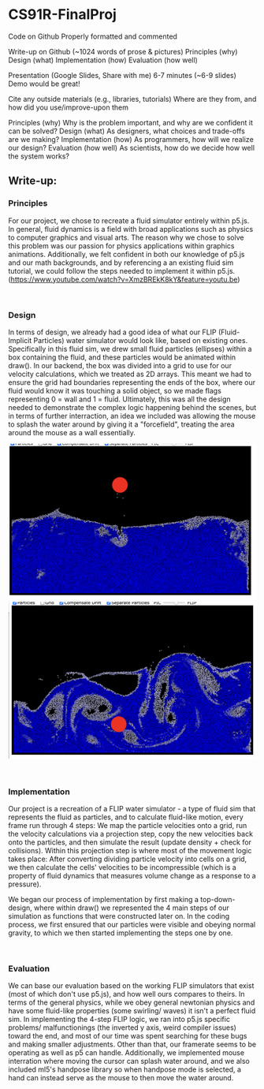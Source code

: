 # CS91R-FinalProj


Code on Github
 Properly formatted and commented 
 
Write-up on Github (~1024 words of prose & pictures)
 Principles (why) 
 Design (what)
 Implementation (how)
 Evaluation (how well)
 
Presentation (Google Slides, Share with me)
 6-7 minutes (~6-9 slides)
 Demo would be great!
 
Cite any outside materials (e.g., libraries, tutorials)
 Where are they from, and how did you use/improve-upon them



Principles (why) 
Why is the problem important, and why are we confident it can be solved?
Design (what)
As designers, what choices and trade-offs are we making?
Implementation (how) 
As programmers, how will we realize our design?
Evaluation (how well)
As scientists, how do we decide how well the system works?


## Write-up: 

### Principles
For our project, we chose to recreate a fluid simulator entirely within p5.js. In general, fluid dynamics is a field with broad applications such as physics to computer graphics and visual arts. The reason why we chose to solve this problem was our passion for physics applications within graphics animations. Additionally, we felt confident in both our knowledge of p5.js and our math backgrounds, and by referencing a an existing fluid sim tutorial, we could follow the  steps needed to implement it within p5.js. (https://www.youtube.com/watch?v=XmzBREkK8kY&feature=youtu.be)

<br />

### Design
In terms of design, we already had a good idea of what our FLIP (Fluid-Implicit Particles) water simulator would look like, based on existing ones. Specifically in this fluid sim, we drew small fluid particles (ellipses) within a box containing the fluid, and these particles would be animated within draw().  In our backend, the box was divided into a grid to use for our velocity calculations, which we treated as 2D arrays. This meant we had to ensure the grid had boundaries representing the ends of the box, where our fluid would know it was touching a solid object, so we made flags representing 0 = wall and 1 = fluid. Ultimately, this was all the design needed to demonstrate the complex logic happening behind the scenes, but in terms of further interraction, an idea we included was allowing the mouse to splash the water around by giving it a "forcefield", treating the area around the mouse as a wall essentially.

![The water behaving on its own](images/calm.png)
![Waves caused by using the object to splash water around](images/waves.png)

<br />

### Implementation
Our project is a recreation of a FLIP water simulator - a type of fluid sim that represents the fluid as particles, and to calculate fluid-like motion, every frame run through 4 steps: We map the particle velocities onto a grid, run the velocity calculations via a projection step, copy the new velocities back onto the particles, and then simulate the result (update density + check for collisions). 
Within this projection step is where most of the movement logic takes place: After converting dividing particle velocity into cells on a grid, we then calculate the cells' velocities to be incompressible (which is a property of fluid dynamics that measures volume change as a response to a pressure).

We began our process of implementation by first making a top-down-design, where within draw() we represented the 4 main steps of our simulation as functions that were constructed later on. In the coding process, we first ensured that our particles were visible and obeying normal gravity, to which we then started implementing the steps one by one.


<br />

### Evaluation
We can base our evaluation based on the working FLIP simulators that exist (most of which don't use p5.js), and how well ours compares to theirs. In terms of the general physics, while we obey general newtonian physics and have some fluid-like properties (some swirling/ waves) it isn't a perfect fluid sim. In implementing the 4-step FLIP logic, we ran into  p5.js specific problems/ malfunctionings (the inverted y axis, weird compiler issues) toward the end, and most of our time was spent searching for these bugs and making smaller adjustments. Other than that, our framerate seems to be operating as well as p5 can handle. Additionally, we implemented mouse interration where moving the cursor can splash water around, and we also included ml5's handpose library so when handpose mode is selected, a hand can instead serve as the mouse to then move the water around.
